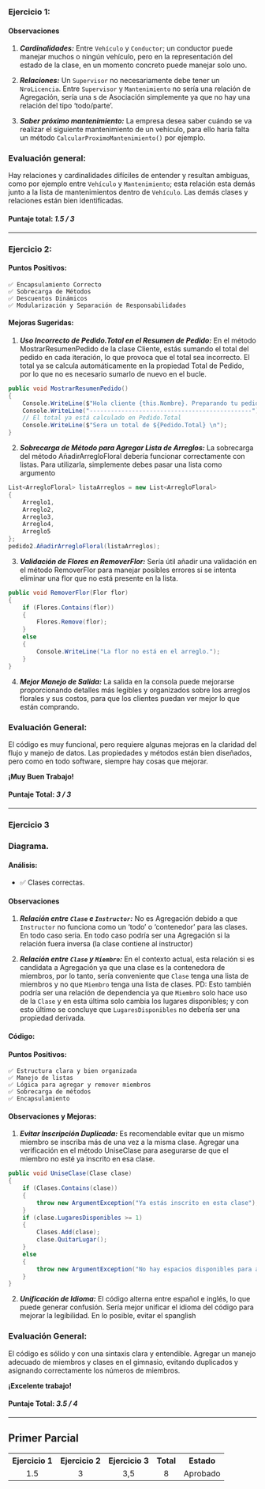 ### Ejercicio 1:

#### Observaciones

1. **_Cardinalidades:_**
   Entre `Vehículo` y `Conductor`; un conductor puede manejar muchos o ningún vehículo, pero en la representación del estado de la clase, en un momento concreto puede manejar solo uno.

2. **_Relaciones:_**
   Un `Supervisor` no necesariamente debe tener un `NroLicencia`.
   Entre `Supervisor` y `Mantenimiento` no sería una relación de Agregación, sería una s de Asociación simplemente ya que no hay una relación del tipo ‘todo/parte’.

3. **_Saber próximo mantenimiento:_**
   La empresa desea saber cuándo se va realizar el siguiente mantenimiento de un vehículo, para ello haría falta un método `CalcularProximoMantenimiento()` por ejemplo.

### Evaluación general:

Hay relaciones y cardinalidades difíciles de entender y resultan ambiguas, como por ejemplo entre `Vehículo` y `Mantenimiento`; esta relación esta demás junto a la lista de mantenimientos dentro de `Vehículo`.
Las demás clases y relaciones están bien identificadas.

#### Puntaje total: _1.5 / 3_

---

### Ejercicio 2:

#### Puntos Positivos:

    ✅ Encapsulamiento Correcto
    ✅ Sobrecarga de Métodos
    ✅ Descuentos Dinámicos
    ✅ Modularización y Separación de Responsabilidades

#### Mejoras Sugeridas:

1. **_Uso Incorrecto de Pedido.Total en el Resumen de Pedido:_**
   En el método MostrarResumenPedido de la clase Cliente, estás sumando el total del pedido en cada iteración, lo que provoca que el total sea incorrecto. El total ya se calcula automáticamente en la propiedad Total de Pedido, por lo que no es necesario sumarlo de nuevo en el bucle.

```csharp
public void MostrarResumenPedido()
{
    Console.WriteLine($"Hola cliente {this.Nombre}. Preparando tu pedido...");
    Console.WriteLine("----------------------------------------------");
    // El total ya está calculado en Pedido.Total
    Console.WriteLine($"Sera un total de ${Pedido.Total} \n");
}
```

2. **_Sobrecarga de Método para Agregar Lista de Arreglos:_**
   La sobrecarga del método AñadirArregloFloral debería funcionar correctamente con listas. Para utilizarla, simplemente debes pasar una lista como argumento

```csharp
List<ArregloFloral> listaArreglos = new List<ArregloFloral>
{
    Arreglo1,
    Arreglo2,
    Arreglo3,
    Arreglo4,
    Arreglo5
};
pedido2.AñadirArregloFloral(listaArreglos);
```

3. **_Validación de Flores en RemoverFlor:_**
   Sería útil añadir una validación en el método RemoverFlor para manejar posibles errores si se intenta eliminar una flor que no está presente en la lista.

```csharp
public void RemoverFlor(Flor flor)
{
    if (Flores.Contains(flor))
    {
        Flores.Remove(flor);
    }
    else
    {
        Console.WriteLine("La flor no está en el arreglo.");
    }
}
```

4. **_Mejor Manejo de Salida:_**
   La salida en la consola puede mejorarse proporcionando detalles más legibles y organizados sobre los arreglos florales y sus costos, para que los clientes puedan ver mejor lo que están comprando.

### Evaluación General:

El código es muy funcional, pero requiere algunas mejoras en la claridad del flujo y manejo de datos. Las propiedades y métodos están bien diseñados, pero como en todo software, siempre hay cosas que mejorar.

**¡Muy Buen Trabajo!**

#### Puntaje Total: _3 / 3_

---

### Ejercicio 3

### Diagrama.

#### Análisis:

- ✅ Clases correctas.

#### Observaciones

1. **_Relación entre `Clase` e `Instructor`:_**
   No es Agregación debido a que `Instructor` no funciona como un ‘todo’ o ‘contenedor’ para las clases. En todo caso seria. En todo caso podría ser una Agregación si la relación fuera inversa (la clase contiene al instructor)

2. **_Relación entre `Clase` y `Miembro`:_**
   En el contexto actual, esta relación si es candidata a Agregación ya que una clase es la contenedora de miembros, por lo tanto, sería conveniente que `Clase` tenga una lista de miembros y no que `Miembro` tenga una lista de clases.
   PD: Esto también podría ser una relación de dependencia ya que `Miembro` solo hace uso de la `Clase` y en esta última solo cambia los lugares disponibles; y con esto último se concluye que `LugaresDisponibles` no debería ser una propiedad derivada.

#### Código:

#### Puntos Positivos:

    ✅ Estructura clara y bien organizada
    ✅ Manejo de listas
    ✅ Lógica para agregar y remover miembros
    ✅ Sobrecarga de métodos
    ✅ Encapsulamiento

#### Observaciones y Mejoras:

1. **_Evitar Inscripción Duplicada:_**
   Es recomendable evitar que un mismo miembro se inscriba más de una vez a la misma clase.
   Agregar una verificación en el método UniseClase para asegurarse de que el miembro no esté ya inscrito en esa clase.

```csharp
public void UniseClase(Clase clase)
{
    if (Clases.Contains(clase))
    {
        throw new ArgumentException("Ya estás inscrito en esta clase");
    }
    if (clase.LugaresDisponibles >= 1)
    {
        Clases.Add(clase);
        clase.QuitarLugar();
    }
    else
    {
        throw new ArgumentException("No hay espacios disponibles para anotarse a esta clase");
    }
}
```

2. **_Unificación de Idioma:_**
   El código alterna entre español e inglés, lo que puede generar confusión. Sería mejor unificar el idioma del código para mejorar la legibilidad.
   En lo posible, evitar el spanglish

### Evaluación General:

El código es sólido y con una sintaxis clara y entendible. Agregar un manejo adecuado de miembros y clases en el gimnasio, evitando duplicados y asignando correctamente los números de miembros.

**¡Excelente trabajo!**

#### Puntaje Total: _3.5 / 4_

---

## Primer Parcial

<table>
  <tr>
    <th>Ejercicio 1</th>
    <th>Ejercicio 2</th>
    <th>Ejercicio 3</th>
    <th>Total</th>
    <th>Estado</th>
  </tr>
  <tr>
    <td align="center">1.5</td>
    <td align="center">3</td>
    <td align="center">3,5</td>
    <td align="center">8</td>
    <td align="center">Aprobado</td>
  </tr>
</table>
